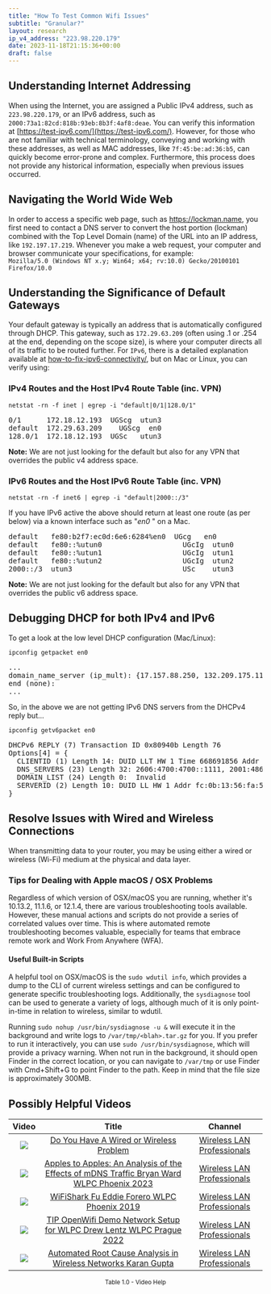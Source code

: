```yaml
---
title: "How To Test Common Wifi Issues"
subtitle: "Granular?"
layout: research
ip_v4_address: "223.98.220.179"
date: 2023-11-18T21:15:36+00:00
draft: false
---
```


## Understanding Internet Addressing

When using the Internet, you are assigned a Public IPv4 address, such as `223.98.220.179`, or an IPv6 address, such as `2000:73a1:82cd:818b:93eb:8b3f:4af8:deae`. You can verify this information at [https://test-ipv6.com/](https://test-ipv6.com/). However, for those who are not familiar with technical terminology, conveying and working with these addresses, as well as MAC addresses, like `7f:45:be:ad:36:b5`, can quickly become error-prone and complex. Furthermore, this process does not provide any historical information, especially when previous issues occurred.
## Navigating the World Wide Web
In order to access a specific web page, such as https://lockman.name, you first need to contact a DNS server to convert the host portion (lockman) combined with the Top Level Domain (name) of the URL into an IP address, like `192.197.17.219`. Whenever you make a web request, your computer and browser communicate your specifications, for example: <br>`Mozilla/5.0 (Windows NT x.y; Win64; x64; rv:10.0) Gecko/20100101 Firefox/10.0`
## Understanding the Significance of Default Gateways
Your default gateway is typically an address that is automatically configured through DHCP. This gateway, such as `172.29.63.209` (often using .1 or .254 at the end, depending on the scope size), is where your computer directs all of its traffic to be routed further. For `IPv6`, there is a detailed explanation available at [how-to-fix-ipv6-connectivity/](/blog/how-to-fix-ipv6-connectivity/), but on Mac or Linux, you can verify using:
<br>
### IPv4 Routes and the Host IPv4 Route Table (inc. VPN)
```netstat -rn -f inet | egrep -i "default|0/1|128.0/1"```

<pre>
0/1      172.18.12.193  UGScg  utun3
default  172.29.63.209    UGScg  en0
128.0/1  172.18.12.193  UGSc   utun3</pre>

**Note:** We are not just looking for the default but also for any VPN that overrides the public v4 address space.

### IPv6 Routes and the Host IPv6 Route Table (inc. VPN)
```netstat -rn -f inet6 | egrep -i "default|2000::/3"```

If you have IPv6 active the above should return at least one route (as per below) via a known interface such as "_en0_ " on a Mac. 

<pre>
default   fe80:b2f7:ec0d:6e6:6284%en0  UGcg   en0
default   fe80::%utun0                   UGcIg  utun0
default   fe80::%utun1                   UGcIg  utun1
default   fe80::%utun2                   UGcIg  utun2
2000::/3  utun3                          USc    utun3</pre>

**Note:** We are not just looking for the default but also for any VPN that overrides the public v6 address space.
<br>

## Debugging DHCP for both IPv4 and IPv6

To get a look at the low level DHCP configuration (Mac/Linux): 

```ipconfig getpacket en0```

<pre>
...
domain_name_server (ip_mult): {17.157.88.250, 132.209.175.117}
end (none):
...</pre>

So, in the above we are not getting IPv6 DNS servers from the DHCPv4 reply but...

```ipconfig getv6packet en0```

<pre>
DHCPv6 REPLY (7) Transaction ID 0x80940b Length 76
Options[4] = {
  CLIENTID (1) Length 14: DUID LLT HW 1 Time 668691856 Addr 7f:45:be:ad:36:b5
  DNS_SERVERS (23) Length 32: 2606:4700:4700::1111, 2001:4860:4860::8844
  DOMAIN_LIST (24) Length 0:  Invalid
  SERVERID (2) Length 10: DUID LL HW 1 Addr fc:0b:13:56:fa:58
}</pre>




## Resolve Issues with Wired and Wireless Connections

When transmitting data to your router, you may be using either a wired or wireless (Wi-Fi) medium at the physical and data layer.
### Tips for Dealing with Apple macOS / OSX Problems

Regardless of which version of OSX/macOS you are running, whether it's 10.13.2, 11.1.6, or 12.1.4, there are various troubleshooting tools available. However, these manual actions and scripts do not provide a series of correlated values over time. This is where automated remote troubleshooting becomes valuable, especially for teams that embrace remote work and Work From Anywhere (WFA).
#### Useful Built-in Scripts

A helpful tool on OSX/macOS is the `sudo wdutil info`, which provides a dump to the CLI of current wireless settings and can be configured to generate specific troubleshooting logs. Additionally, the `sysdiagnose` tool can be used to generate a variety of logs, although much of it is only point-in-time in relation to wireless, similar to wdutil.

Running `sudo nohup /usr/bin/sysdiagnose -u &` will execute it in the background and write logs to `/var/tmp/<blah>.tar.gz` for you. If you prefer to run it interactively, you can use `sudo /usr/bin/sysdiagnose`, which will provide a privacy warning. When not run in the background, it should open Finder in the correct location, or you can navigate to `/var/tmp` or use Finder with Cmd+Shift+G to point Finder to the path. Keep in mind that the file size is approximately 300MB.
## Possibly Helpful Videos

<link href="/plugins/lity/css/lity.min.css" rel="stylesheet">
<script src="/plugins/lity/js/lity.min.js"></script>
<div class="table1-start"></div>

|Video | Title | Channel |
| :---: | :---: | :---: |
|<a href="https://www.youtube.com/watch?v=AJ29knJ5Rsk" data-lity><img src="https://i.ytimg.com/vi/AJ29knJ5Rsk/default.jpg" class="img-fluid"></a>|<a href="https://www.youtube.com/watch?v=AJ29knJ5Rsk" data-lity>Do You Have A Wired or Wireless Problem</a>|<a target="_blank" href="https://www.youtube.com/channel/UCIzBSS46vcqhwmBZ7ZpY-yg" >Wireless LAN Professionals</a>|
|<a href="https://www.youtube.com/watch?v=miRV8qDOKBE" data-lity><img src="https://i.ytimg.com/vi/miRV8qDOKBE/default.jpg" class="img-fluid"></a>|<a href="https://www.youtube.com/watch?v=miRV8qDOKBE" data-lity>Apples to Apples: An Analysis of the Effects of mDNS Traffic   Bryan Ward   WLPC Phoenix 2023</a>|<a target="_blank" href="https://www.youtube.com/channel/UCIzBSS46vcqhwmBZ7ZpY-yg" >Wireless LAN Professionals</a>|
|<a href="https://www.youtube.com/watch?v=5sSjGo2DZHc" data-lity><img src="https://i.ytimg.com/vi/5sSjGo2DZHc/default.jpg" class="img-fluid"></a>|<a href="https://www.youtube.com/watch?v=5sSjGo2DZHc" data-lity>WiFiShark Fu   Eddie Forero   WLPC Phoenix 2019</a>|<a target="_blank" href="https://www.youtube.com/channel/UCIzBSS46vcqhwmBZ7ZpY-yg" >Wireless LAN Professionals</a>|
|<a href="https://www.youtube.com/watch?v=IDWliQnBNYM" data-lity><img src="https://i.ytimg.com/vi/IDWliQnBNYM/default.jpg" class="img-fluid"></a>|<a href="https://www.youtube.com/watch?v=IDWliQnBNYM" data-lity>TIP OpenWifi Demo Network Setup for WLPC   Drew Lentz   WLPC Prague 2022</a>|<a target="_blank" href="https://www.youtube.com/channel/UCIzBSS46vcqhwmBZ7ZpY-yg" >Wireless LAN Professionals</a>|
|<a href="https://www.youtube.com/watch?v=34m0u23_izY" data-lity><img src="https://i.ytimg.com/vi/34m0u23_izY/default.jpg" class="img-fluid"></a>|<a href="https://www.youtube.com/watch?v=34m0u23_izY" data-lity>Automated Root Cause Analysis in Wireless Networks   Karan Gupta</a>|<a target="_blank" href="https://www.youtube.com/channel/UCIzBSS46vcqhwmBZ7ZpY-yg" >Wireless LAN Professionals</a>|

<center><small>Table 1.0 - Video Help</small></center>
 <br>
<div class="table1-end"></div>
<script type="text/javascript">
(function() {
    $('div.table1-start').nextUntil('div.table1-end', 'table').addClass('table thead-dark table-striped table-responsive rounded').attr('id', 't1');
    $('#t1').find('thead').addClass('thead-dark');
})();
</script>
